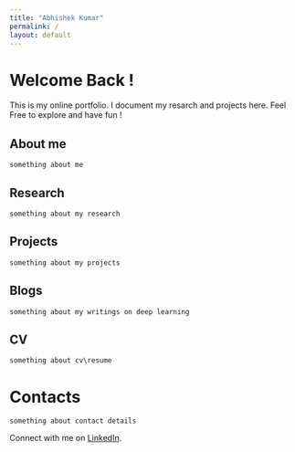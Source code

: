 ```yaml
---
title: "Abhishek Kumar"
permalink: /
layout: default
---
```

# Welcome Back !

This is my online portfolio. I document my resarch and projects here. 
Feel Free to explore and have fun !

## About me
`something about me`

## Research
`something about my research`

## Projects
`something about my projects`

## Blogs
`something about my writings on deep learning`

## CV 
`something about cv\resume`

# Contacts
`something about contact details`

Connect with me on
[LinkedIn](https://www.linkedin.com/in/akumar58).

